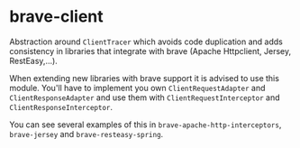 # brave-client #

Abstraction around `ClientTracer` which avoids code duplication and adds consistency
in libraries that integrate with brave (Apache Httpclient, Jersey, RestEasy,...).

When extending new libraries with brave support it is advised to use this module.
You'll have to implement you own `ClientRequestAdapter` and `ClientResponseAdapter`
and use them with `ClientRequestInterceptor` and `ClientResponseInterceptor`.

You can see several examples of this in `brave-apache-http-interceptors`, 
`brave-jersey` and `brave-resteasy-spring`.

